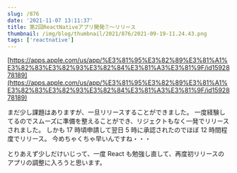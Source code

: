 ```yaml
---
slug: /876
date: '2021-11-07 13:11:37'
title: 第2回ReactNativeアプリ開発⑦〜リリース
thumbnail: /img/blog/thumbnail/2021/876/2021-09-19-11.24.43.png
tags: ['reactnative']
---
```

[https://apps.apple.com/us/app/%E3%81%95%E3%82%89%E3%81%A1%E3%82%83%E3%82%93%E3%82%84%E3%81%A3%E3%81%9F/id1592878189](https://apps.apple.com/us/app/%E3%81%95%E3%82%89%E3%81%A1%E3%82%83%E3%82%93%E3%82%84%E3%81%A3%E3%81%9F/id1592878189)

まだ少し課題はありますが、一旦リリースすることができました。
一度経験してるのでスムーズに準備を整えることができ、リジェクトもなく一発でリリースされました。
しかも 17 時頃申請して翌日 5 時に承認されたのでほぼ 12 時間程度でリリース。
今めちゃくちゃ早いんですね・・・

とりあえず少しだけいじって、一度 React も勉強し直して、再度初リリースのアプリの調整に入ろうと思います。
